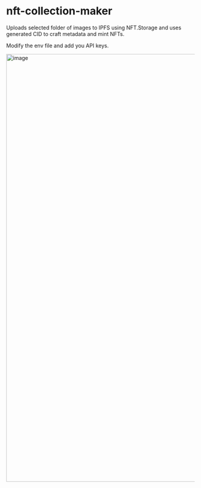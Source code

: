 # nft-collection-maker

Uploads selected folder of images to IPFS using NFT.Storage and uses generated CID to craft metadata and mint NFTs.

Modify the env file and add you API keys.

<img width="1143" alt="image" src="https://user-images.githubusercontent.com/61554870/217067550-0dd6d15b-336d-4b40-a43f-7ca9db457da0.png">
